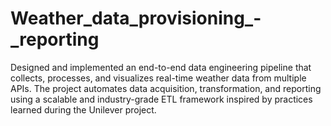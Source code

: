 # Weather_data_provisioning_-_reporting
Designed and implemented an end-to-end data engineering pipeline that collects, processes, and visualizes real-time weather data from multiple APIs. The project automates data acquisition, transformation, and reporting using a scalable and industry-grade ETL framework inspired by practices learned during the Unilever project.
